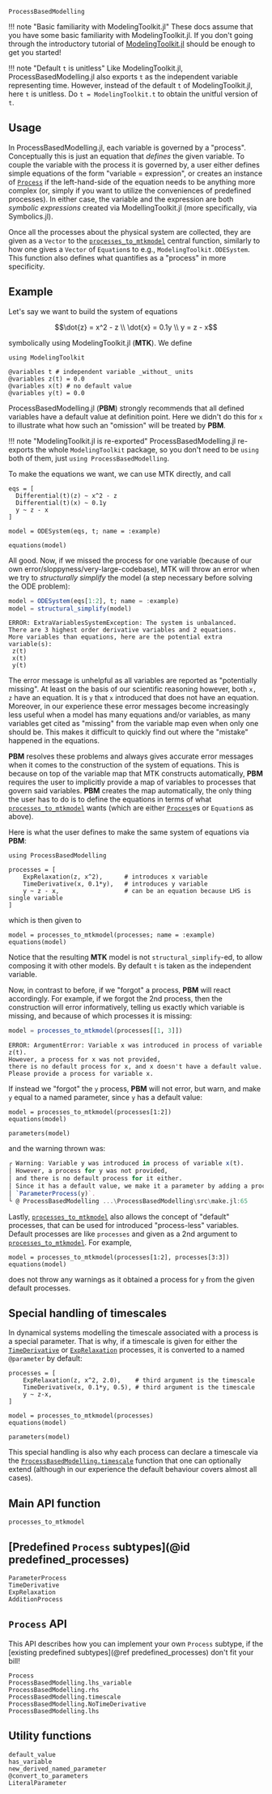 ```@docs
ProcessBasedModelling
```

!!! note "Basic familiarity with ModelingToolkit.jl"
    These docs assume that you have some basic familiarity with ModelingToolkit.jl. If you don't going through the introductory tutorial of [ModelingToolkit.jl](https://docs.sciml.ai/ModelingToolkit/stable/) should be enough to get you started!

!!! note "Default `t` is unitless"
    Like ModelingToolkit.jl, ProcessBasedModelling.jl also exports `t` as the independent variable representing time.
    However, instead of the default `t` of ModelingToolkit.jl, here `t` is unitless.
    Do `t = ModelingToolkit.t` to obtain the unitful version of `t`.

## Usage

In ProcessBasedModelling.jl, each variable is governed by a "process".
Conceptually this is just an equation that _defines_ the given variable.
To couple the variable with the process it is governed by, a user either defines simple equations of the form "variable = expression", or creates an instance of [`Process`](@ref) if the left-hand-side of the equation needs to be anything more complex (or, simply if you want to utilize the conveniences of predefined processes).
In either case, the variable and the expression are both _symbolic expressions_ created via ModellingToolkit.jl (more specifically, via Symbolics.jl).

Once all the processes about the physical system are collected, they are given as a `Vector` to the [`processes_to_mtkmodel`](@ref) central function, similarly to how one gives a `Vector` of `Equation`s to e.g., `ModelingToolkit.ODESystem`. This function also defines what quantifies as a "process" in more specificity.

## Example

Let's say we want to build the system of equations

```math
\dot{z} = x^2 - z \\
\dot{x} = 0.1y \\
y = z - x
```

symbolically using ModelingToolkit.jl (**MTK**). We define

```@example MAIN
using ModelingToolkit

@variables t # independent variable _without_ units
@variables z(t) = 0.0
@variables x(t) # no default value
@variables y(t) = 0.0
```
ProcessBasedModelling.jl (**PBM**) strongly recommends that all defined variables have a default value at definition point. Here we didn't do this for ``x`` to illustrate what how such an "omission" will be treated by **PBM**.

!!! note "ModelingToolkit.jl is re-exported"
    ProcessBasedModelling.jl re-exports the whole `ModelingToolkit` package,
    so you don't need to be `using` both of them, just `using ProcessBasedModelling`.

To make the equations we want, we can use MTK directly, and call
```@example MAIN
eqs = [
  Differential(t)(z) ~ x^2 - z
  Differential(t)(x) ~ 0.1y
  y ~ z - x
]

model = ODESystem(eqs, t; name = :example)

equations(model)
```

All good. Now, if we missed the process for one variable (because of our own error/sloppyness/very-large-codebase), MTK will throw an error when we try to _structurally simplify_ the model (a step necessary before solving the ODE problem):

```julia
model = ODESystem(eqs[1:2], t; name = :example)
model = structural_simplify(model)
```
```
ERROR: ExtraVariablesSystemException: The system is unbalanced.
There are 3 highest order derivative variables and 2 equations.
More variables than equations, here are the potential extra variable(s):
 z(t)
 x(t)
 y(t)
```

The error message is unhelpful as all variables are reported as "potentially missing".
At least on the basis of our scientific reasoning however, both ``x, z`` have an equation.
It is ``y`` that ``x`` introduced that does not have an equation.
Moreover, in our experience these error messages become increasingly less useful when a model has many equations and/or variables, as many variables get cited as "missing" from the variable map even when only one should be.
This makes it difficult to quickly find out where the "mistake" happened in the equations.

**PBM** resolves these problems and always gives accurate error messages when
it comes to the construction of the system of equations.
This is because on top of the variable map that MTK constructs automatically, **PBM** requires the user to implicitly provide a map of variables to processes that govern said variables. **PBM** creates the map automatically, the only thing the user has to do is to define the equations in terms of what [`processes_to_mtkmodel`](@ref) wants (which are either [`Process`](@ref)es or `Equation`s as above).

Here is what the user defines to make the same system of equations via **PBM**:

```@example MAIN
using ProcessBasedModelling

processes = [
    ExpRelaxation(z, x^2),      # introduces x variable
    TimeDerivative(x, 0.1*y),   # introduces y variable
    y ~ z - x,                  # can be an equation because LHS is single variable
]
```

which is then given to

```@example MAIN
model = processes_to_mtkmodel(processes; name = :example)
equations(model)
```

Notice that the resulting **MTK** model is not `structural_simplify`-ed, to allow composing it with other models. By default `t` is taken as the independent variable.

Now, in contrast to before, if we "forgot" a process, **PBM** will react accordingly.
For example, if we forgot the 2nd process, then the construction will error informatively,
telling us exactly which variable is missing, and because of which processes it is missing:
```julia
model = processes_to_mtkmodel(processes[[1, 3]])
```
```
ERROR: ArgumentError: Variable x was introduced in process of variable z(t).
However, a process for x was not provided,
there is no default process for x, and x doesn't have a default value.
Please provide a process for variable x.
```

If instead we "forgot" the ``y`` process, **PBM** will not error, but warn, and make ``y`` equal to a named parameter, since ``y`` has a default value:
```@example MAIN
model = processes_to_mtkmodel(processes[1:2])
equations(model)
```

```@example MAIN
parameters(model)
```

and the warning thrown was:
```julia
┌ Warning: Variable y was introduced in process of variable x(t).
│ However, a process for y was not provided,
│ and there is no default process for it either.
│ Since it has a default value, we make it a parameter by adding a process:
│ `ParameterProcess(y)`.
└ @ ProcessBasedModelling ...\ProcessBasedModelling\src\make.jl:65
```

Lastly, [`processes_to_mtkmodel`](@ref) also allows the concept of "default" processes, that can be used for introduced "process-less" variables.
Default processes are like `processes` and given as a 2nd argument to [`processes_to_mtkmodel`](@ref).
For example,

```@example MAIN
model = processes_to_mtkmodel(processes[1:2], processes[3:3])
equations(model)
```

does not throw any warnings as it obtained a process for ``y`` from the given default processes.

## Special handling of timescales

In dynamical systems modelling the timescale associated with a process is a special parameter. That is why, if a timescale is given for either the [`TimeDerivative`](@ref) or [`ExpRelaxation`](@ref) processes, it is converted to a named `@parameter` by default:

```@example MAIN
processes = [
    ExpRelaxation(z, x^2, 2.0),    # third argument is the timescale
    TimeDerivative(x, 0.1*y, 0.5), # third argument is the timescale
    y ~ z-x,
]

model = processes_to_mtkmodel(processes)
equations(model)
```

```@example MAIN
parameters(model)
```

This special handling is also why each process can declare a timescale via the [`ProcessBasedModelling.timescale`](@ref) function that one can optionally extend
(although in our experience the default behaviour covers almost all cases).


## Main API function

```@docs
processes_to_mtkmodel
```

## [Predefined `Process` subtypes](@id predefined_processes)

```@docs
ParameterProcess
TimeDerivative
ExpRelaxation
AdditionProcess
```

## `Process` API

This API describes how you can implement your own `Process` subtype, if the [existing predefined subtypes](@ref predefined_processes) don't fit your bill!

```@docs
Process
ProcessBasedModelling.lhs_variable
ProcessBasedModelling.rhs
ProcessBasedModelling.timescale
ProcessBasedModelling.NoTimeDerivative
ProcessBasedModelling.lhs
```

## Utility functions

```@docs
default_value
has_variable
new_derived_named_parameter
@convert_to_parameters
LiteralParameter
```
